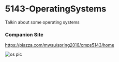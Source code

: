# 5143-OperatingSystems
Talkin about some operating systems

### Companion Site
https://piazza.com/mwsu/spring2016/cmps5143/home

![os pic](http://www.moschip.com/uploads//OperatingSystems.jpg)
